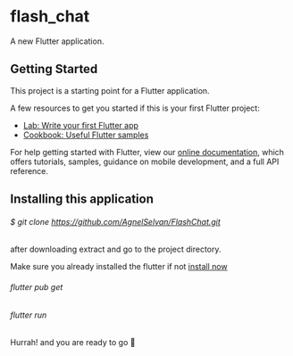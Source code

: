 # flash_chat

A new Flutter application.

## Getting Started

This project is a starting point for a Flutter application.

A few resources to get you started if this is your first Flutter project:

- [Lab: Write your first Flutter app](https://flutter.dev/docs/get-started/codelab)
- [Cookbook: Useful Flutter samples](https://flutter.dev/docs/cookbook)

For help getting started with Flutter, view our
[online documentation](https://flutter.dev/docs), which offers tutorials,
samples, guidance on mobile development, and a full API reference.

## Installing this application

###### $ git clone https://github.com/AgnelSelvan/FlashChat.git

after downloading extract and go to the project directory.

Make sure you already installed the flutter if not [install now](https://flutter.dev/docs/get-started/install)

###### flutter pub get

###### flutter run

Hurrah! and you are ready to go 🚀️
